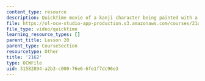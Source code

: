 ```yaml
---
content_type: resource
description: QuickTime movie of a kanji character being painted with a brush.
file: https://ol-ocw-studio-app-production.s3.amazonaws.com/courses/21g-504-japanese-iv-spring-2009/31582894a2b3c00076e66fe1f7dc96e3_2162.mov
file_type: video/quicktime
learning_resource_types: []
parent_title: Lesson 20
parent_type: CourseSection
resourcetype: Other
title: '2162'
type: OCWFile
uid: 31582894-a2b3-c000-76e6-6fe1f7dc96e3
---
```

